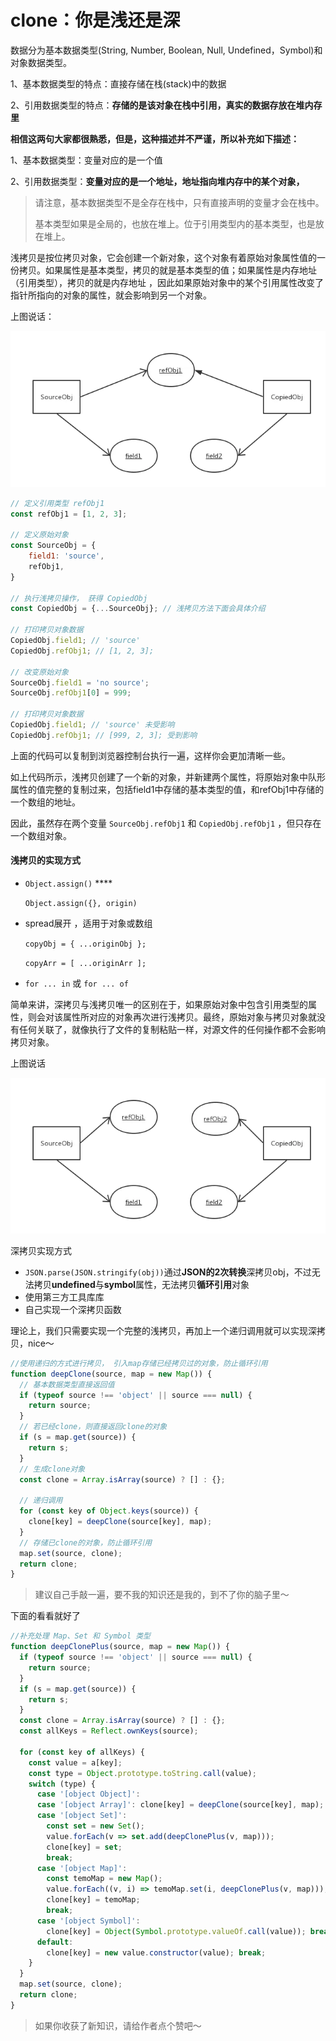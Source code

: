 # clone：你是浅还是深

数据分为基本数据类型\(String, Number, Boolean, Null, Undefined，Symbol\)和对象数据类型。

1、基本数据类型的特点：直接存储在栈\(stack\)中的数据

2、引用数据类型的特点：**存储的是该对象在栈中引用，真实的数据存放在堆内存里**

**相信这两句大家都很熟悉，但是，这种描述并不严谨，所以补充如下描述：**

1、基本数据类型：变量对应的是一个值

2、引用数据类型：**变量对应的是一个地址，地址指向堆内存中的某个对象，**

> 请注意，基本数据类型不是全存在栈中，只有直接声明的变量才会在栈中。
>
> 基本类型如果是全局的，也放在堆上。位于引用类型内的基本类型，也是放在堆上。

浅拷贝是按位拷贝对象，它会创建一个新对象，这个对象有着原始对象属性值的一份拷贝。如果属性是基本类型，拷贝的就是基本类型的值；如果属性是内存地址（引用类型），拷贝的就是内存地址 ，因此如果原始对象中的某个引用属性改变了指针所指向的对象的属性，就会影响到另一个对象。

上图说话：

![](../.gitbook/assets/image%20%282%29.png)

```javascript
// 定义引用类型 refObj1
const refObj1 = [1, 2, 3];

// 定义原始对象
const SourceObj = {
    field1: 'source',
    refObj1,
}

// 执行浅拷贝操作， 获得 CopiedObj
const CopiedObj = {...SourceObj}; // 浅拷贝方法下面会具体介绍

// 打印拷贝对象数据
CopiedObj.field1; // 'source'
CopiedObj.refObj1; // [1, 2, 3];

// 改变原始对象
SourceObj.field1 = 'no source';
SourceObj.refObj1[0] = 999;

// 打印拷贝对象数据
CopiedObj.field1; // 'source' 未受影响
CopiedObj.refObj1; // [999, 2, 3]; 受到影响
```

上面的代码可以复制到浏览器控制台执行一遍，这样你会更加清晰一些。

如上代码所示，浅拷贝创建了一个新的对象，并新建两个属性，将原始对象中队形属性的值完整的复制过来，包括field1中存储的基本类型的值，和refObj1中存储的一个数组的地址。

因此，虽然存在两个变量 `SourceObj.refObj1` 和 `CopiedObj.refObj1` ，但只存在一个数组对象。

#### 浅拷贝的实现方式

* `Object.assign()`  ****

  `Object.assign({}, origin)` 

* spread展开 ，适用于对象或数组

  `copyObj = { ...originObj };`

  `copyArr = [ ...originArr ];`

* `for ... in` 或 `for ... of`

简单来讲，深拷贝与浅拷贝唯一的区别在于，如果原始对象中包含引用类型的属性，则会对该属性所对应的对象再次进行浅拷贝。最终，原始对象与拷贝对象就没有任何关联了，就像执行了文件的复制粘贴一样，对源文件的任何操作都不会影响拷贝对象。

上图说话

![](../.gitbook/assets/image%20%283%29.png)

深拷贝实现方式

* `JSON.parse(JSON.stringify(obj))`通过**JSON的2次转换**深拷贝obj，不过无法拷贝**undefined**与**symbol**属性，无法拷贝**循环引用**对象
* 使用第三方工具库库
* 自己实现一个深拷贝函数

理论上，我们只需要实现一个完整的浅拷贝，再加上一个递归调用就可以实现深拷贝，nice～

```javascript
//使用递归的方式进行拷贝， 引入map存储已经拷贝过的对象，防止循环引用
function deepClone(source, map = new Map()) {
  // 基本数据类型直接返回值
  if (typeof source !== 'object' || source === null) {
    return source;
  }
  // 若已经clone，则直接返回clone的对象
  if (s = map.get(source)) {
    return s;
  }
  // 生成clone对象
  const clone = Array.isArray(source) ? [] : {};

  // 递归调用
  for (const key of Object.keys(source)) {
    clone[key] = deepClone(source[key], map);
  }
  // 存储已clone的对象，防止循环引用
  map.set(source, clone);
  return clone;
}

```

> 建议自己手敲一遍，要不我的知识还是我的，到不了你的脑子里～

下面的看看就好了

```javascript
//补充处理 Map、Set 和 Symbol 类型
function deepClonePlus(source, map = new Map()) {
  if (typeof source !== 'object' || source === null) {
    return source;
  }
  if (s = map.get(source)) {
    return s;
  }
  const clone = Array.isArray(source) ? [] : {};
  const allKeys = Reflect.ownKeys(source);

  for (const key of allKeys) {
    const value = a[key];
    const type = Object.prototype.toString.call(value);
    switch (type) {
      case '[object Object]':
      case '[object Array]': clone[key] = deepClone(source[key], map); break;
      case '[object Set]':
        const set = new Set();
        value.forEach(v => set.add(deepClonePlus(v, map)));
        clone[key] = set;
        break;
      case '[object Map]':
        const temoMap = new Map();
        value.forEach((v, i) => temoMap.set(i, deepClonePlus(v, map)));
        clone[key] = temoMap;
        break;
      case '[object Symbol]':
        clone[key] = Object(Symbol.prototype.valueOf.call(value)); break;
      default:
        clone[key] = new value.constructor(value); break;
    }
  }
  map.set(source, clone);
  return clone;
}
```

> 如果你收获了新知识，请给作者点个赞吧～



